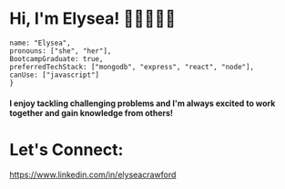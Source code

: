 # Hi, I'm Elysea! 👩🏽‍💻👋🏽

``` const aboutMe = {
name: "Elysea",
pronouns: ["she", "her"],
BootcampGraduate: true,
preferredTechStack: ["mongodb", "express", "react", "node"],
canUse: ["javascript"]
}
```

#### I enjoy tackling challenging problems and I'm always excited to work together and gain knowledge from others!

# Let's Connect:

https://www.linkedin.com/in/elyseacrawford



<!---
MissElysea/MissElysea is a ✨ special ✨ repository because its `README.md` (this file) appears on your GitHub profile.
You can click the Preview link to take a look at your changes.
--->
